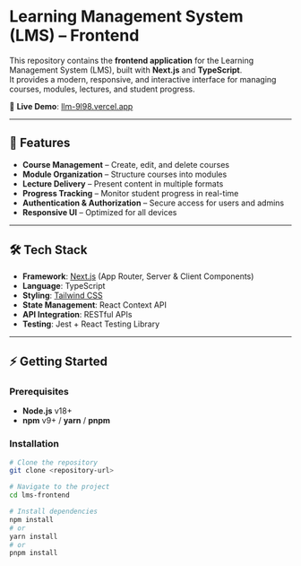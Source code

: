 # Learning Management System (LMS) – Frontend

This repository contains the **frontend application** for the Learning Management System (LMS), built with **Next.js** and **TypeScript**.  
It provides a modern, responsive, and interactive interface for managing courses, modules, lectures, and student progress.  

🔗 **Live Demo**: [llm-9l98.vercel.app](https://llm-9l98.vercel.app/)

---

## 🚀 Features

- **Course Management** – Create, edit, and delete courses  
- **Module Organization** – Structure courses into modules  
- **Lecture Delivery** – Present content in multiple formats  
- **Progress Tracking** – Monitor student progress in real-time  
- **Authentication & Authorization** – Secure access for users and admins  
- **Responsive UI** – Optimized for all devices  

---

## 🛠️ Tech Stack

- **Framework**: [Next.js](https://nextjs.org) (App Router, Server & Client Components)  
- **Language**: TypeScript  
- **Styling**: [Tailwind CSS](https://tailwindcss.com)  
- **State Management**: React Context API  
- **API Integration**: RESTful APIs  
- **Testing**: Jest + React Testing Library  

---

## ⚡ Getting Started

### Prerequisites
- **Node.js** v18+  
- **npm** v9+ / **yarn** / **pnpm**

### Installation
```bash
# Clone the repository
git clone <repository-url>

# Navigate to the project
cd lms-frontend

# Install dependencies
npm install
# or
yarn install
# or
pnpm install

